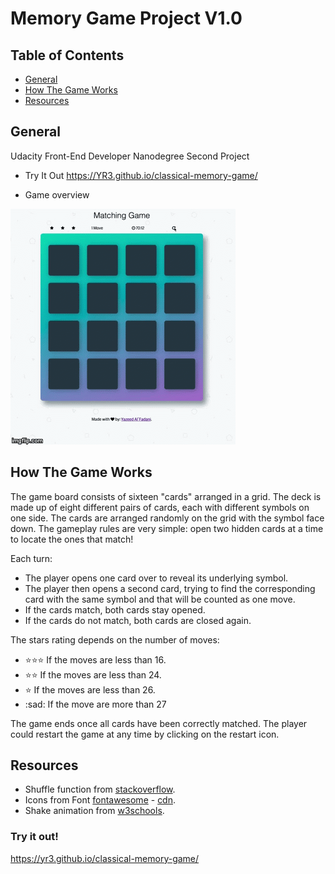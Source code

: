 # Memory Game Project V1.0


## Table of Contents

* [General](#general)
* [How The Game Works](#how-the-game-works)
* [Resources](#resources)

## General 

Udacity Front-End Developer Nanodegree Second Project

* Try It Out https://YR3.github.io/classical-memory-game/ 

* Game overview 

<img src="img/memover.gif" alt="game-overview">

## How The Game Works

The game board consists of sixteen "cards" arranged in a grid. The deck is made up of eight different pairs of cards, each with 
different symbols on one side. The cards are arranged randomly on the grid with the symbol face down. The gameplay rules are very
simple: open two hidden cards at a time to locate the ones that match!

Each turn:

* The player opens one card over to reveal its underlying symbol.
* The player then opens a second card, trying to find the corresponding card with the same symbol and that will be counted as one move.
* If the cards match, both cards stay opened.
* If the cards do not match, both cards are closed again.

The stars rating depends on the number of moves:
*  :star::star::star: If the moves  are less than 16.
* :star::star: If the moves  are less than 24.
* :star: If the moves  are less than 26.
* :sad: If the move are more than 27


The game ends once all cards have been correctly matched.
The player could restart the game at any time by clicking on the restart icon.

## Resources

* Shuffle function from [stackoverflow](http://stackoverflow.com/a/2450976).
* Icons from Font [fontawesome](https://fontawesome.com/v4.7.0/icons/) - [cdn](https://maxcdn.bootstrapcdn.com/font-awesome/4.6.1/css/font-awesome.min.css).
* Shake animation from [w3schools](https://www.w3schools.com/howto/howto_css_shake_image.asp).
### Try it out!
https://yr3.github.io/classical-memory-game/

